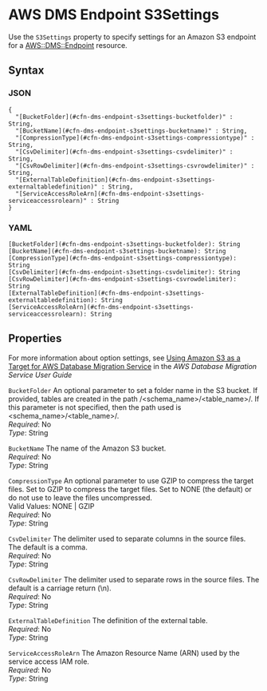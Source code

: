 # AWS DMS Endpoint S3Settings<a name="aws-properties-dms-endpoint-s3settings"></a>

Use the `S3Settings` property to specify settings for an Amazon S3 endpoint for a [AWS::DMS::Endpoint](aws-resource-dms-endpoint.md) resource\.

## Syntax<a name="w3ab2c21c14d586b5"></a>

### JSON<a name="aws-properties-dms-endpoint-s3settings-syntax.json"></a>

```
{
  "[BucketFolder](#cfn-dms-endpoint-s3settings-bucketfolder)" : String,
  "[BucketName](#cfn-dms-endpoint-s3settings-bucketname)" : String,
  "[CompressionType](#cfn-dms-endpoint-s3settings-compressiontype)" : String,
  "[CsvDelimiter](#cfn-dms-endpoint-s3settings-csvdelimiter)" : String,
  "[CsvRowDelimiter](#cfn-dms-endpoint-s3settings-csvrowdelimiter)" : String,
  "[ExternalTableDefinition](#cfn-dms-endpoint-s3settings-externaltabledefinition)" : String,
  "[ServiceAccessRoleArn](#cfn-dms-endpoint-s3settings-serviceaccessrolearn)" : String
}
```

### YAML<a name="aws-properties-dms-endpoint-s3settings-syntax.yaml"></a>

```
[BucketFolder](#cfn-dms-endpoint-s3settings-bucketfolder): String
[BucketName](#cfn-dms-endpoint-s3settings-bucketname): String
[CompressionType](#cfn-dms-endpoint-s3settings-compressiontype): String
[CsvDelimiter](#cfn-dms-endpoint-s3settings-csvdelimiter): String
[CsvRowDelimiter](#cfn-dms-endpoint-s3settings-csvrowdelimiter): String
[ExternalTableDefinition](#cfn-dms-endpoint-s3settings-externaltabledefinition): String
[ServiceAccessRoleArn](#cfn-dms-endpoint-s3settings-serviceaccessrolearn): String
```

## Properties<a name="w3ab2c21c14d586b7"></a>

For more information about option settings, see [Using Amazon S3 as a Target for AWS Database Migration Service](http://docs.aws.amazon.com/dms/latest/userguide/CHAP_Target.S3.html) in the *AWS Database Migration Service User Guide*

`BucketFolder`  <a name="cfn-dms-endpoint-s3settings-bucketfolder"></a>
An optional parameter to set a folder name in the S3 bucket\. If provided, tables are created in the path <bucketFolder>/<schema\_name>/<table\_name>/\. If this parameter is not specified, then the path used is <schema\_name>/<table\_name>/\.   
*Required*: No  
*Type*: String

`BucketName`  <a name="cfn-dms-endpoint-s3settings-bucketname"></a>
The name of the Amazon S3 bucket\.  
*Required*: No  
*Type*: String

`CompressionType`  <a name="cfn-dms-endpoint-s3settings-compressiontype"></a>
 An optional parameter to use GZIP to compress the target files\. Set to GZIP to compress the target files\. Set to NONE \(the default\) or do not use to leave the files uncompressed\.   
Valid Values: NONE \| GZIP  
*Required*: No  
*Type*: String

`CsvDelimiter`  <a name="cfn-dms-endpoint-s3settings-csvdelimiter"></a>
 The delimiter used to separate columns in the source files\. The default is a comma\.  
*Required*: No  
*Type*: String

`CsvRowDelimiter`  <a name="cfn-dms-endpoint-s3settings-csvrowdelimiter"></a>
 The delimiter used to separate rows in the source files\. The default is a carriage return \(\\n\)\.  
*Required*: No  
*Type*: String

`ExternalTableDefinition`  <a name="cfn-dms-endpoint-s3settings-externaltabledefinition"></a>
The definition of the external table\.  
*Required*: No  
*Type*: String

`ServiceAccessRoleArn`  <a name="cfn-dms-endpoint-s3settings-serviceaccessrolearn"></a>
The Amazon Resource Name \(ARN\) used by the service access IAM role\.  
*Required*: No  
*Type*: String